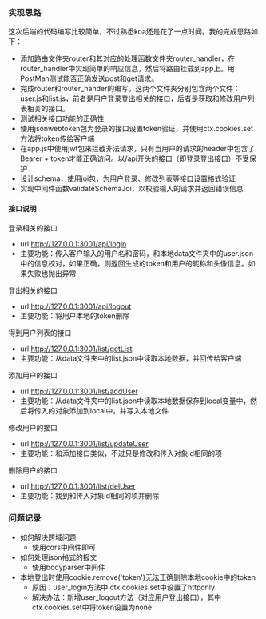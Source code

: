 ### 实现思路

这次后端的代码编写比较简单，不过熟悉koa还是花了一点时间。我的完成思路如下：

- 添加路由文件夹router和其对应的处理函数文件夹router_handler，在router_handler中实现简单的响应信息，然后将路由挂载到app上。用PostMan测试能否正确发送post和get请求。
- 完成router和router_hander的编写。这两个文件夹分别包含两个文件：user.js和list.js，前者是用户登录登出相关的接口，后者是获取和修改用户列表相关的接口。
- 测试相关接口功能的正确性
- 使用jsonwebtoken包为登录的接口设置token验证，并使用ctx.cookies.set方法将token传给客户端
- 在app.js中使用jwt包来拦截非法请求，只有当用户的请求的header中包含了Bearer + token才能正确访问。以/api开头的接口（即登录登出接口）不受保护
- 设计schema，使用joi包，为用户登录、修改列表等接口设置格式验证
- 实现中间件函数validateSchemaJoi，以校验输入的请求并返回错误信息

#### 接口说明

登录相关的接口

- url:http://127.0.0.1:3001/api/login
- 主要功能：传入客户输入的用户名和密码，和本地data文件夹中的user.json中的信息校对，如果正确，则返回生成的token和用户的昵称和头像信息。如果失败也抛出异常

登出相关的接口

- url:http://127.0.0.1:3001/api/logout
- 主要功能：将用户本地的token删除

得到用户列表的接口

- url:http://127.0.0.1:3001/list/getList
- 主要功能：从data文件夹中的list.json中读取本地数据，并回传给客户端

添加用户的接口

- url:http://127.0.0.1:3001/list/addUser
- 主要功能：从data文件夹中的list.json中读取本地数据保存到local变量中，然后将传入的对象添加到local中，并写入本地文件

修改用户的接口

- url:http://127.0.0.1:3001/list/updateUser
- 主要功能：和添加接口类似，不过只是修改和传入对象id相同的项

删除用户的接口

- url:http://127.0.0.1:3001/list/delUser
- 主要功能：找到和传入对象id相同的项并删除

### 问题记录

- 如何解决跨域问题
  - 使用cors中间件即可
- 如何处理json格式的报文
  - 使用bodyparser中间件
- 本地登出时使用cookie.remove('token')无法正确删除本地cookie中的token
  - 原因：user_login方法中 ctx.cookies.set中设置了httponly
  - 解决办法：新增user_logout方法（对应用户登出接口），其中ctx.cookies.set中将token设置为none